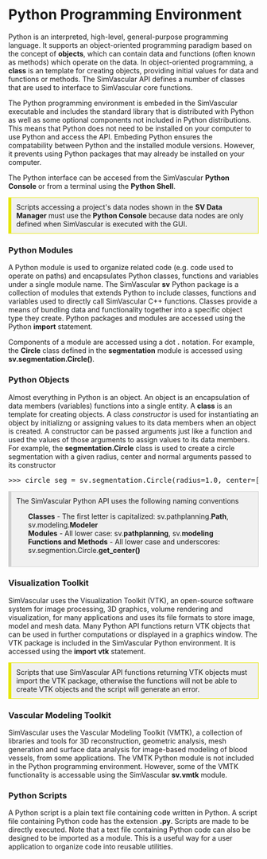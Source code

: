 # Python Programming Environment #
Python is an interpreted, high-level, general-purpose programming language. It supports an object-oriented programming 
paradigm based on the concept of **objects**, which can contain data and functions (often known as methods) which
operate on the data. In object-oriented programming, a **class** is an template for creating objects, providing initial 
values for data and functions or methods. The SimVascular API defines a number of classes that are used to interface
to SimVascular core functions.

The Python programming environment is embeded in the SimVascular executable and includes the standard library that is 
distributed with Python as well as some optional components not included in Python distributions. 
This means that Python does not need to be installed on your computer to use Python and access the API. Embeding 
Python ensures the compatability between Python and the installed module versions. However, it prevents using Python 
packages that may already be installed on your computer. 

The Python interface can be accesed from the SimVascular **Python Console** or from a terminal using the **Python Shell**. 

<div style="background-color: #F0F0F0; padding: 10px; border: 1px solid #e6e600; border-left: 6px solid #e6e600">
Scripts accessing a project's data nodes shown in the <b>SV Data Manager</b> must use the <b>Python Console</b> because 
data nodes are only defined when SimVascular is executed with the GUI.
</div>

### Python Modules ###
A Python module is used to organize related code (e.g. code used to operate on paths) and encapsulates Python classes, 
functions and variables under a single module name. The SimVascular **sv** Python package is a collection of modules 
that extends Python to include classes, functions and variables used to directly call SimVascular C++ functions. Classes 
provide a means of bundling data and functionality together into a specific object type they create. Python packages and 
modules are accessed using the Python **import** statement.

Components of a module are accessed using a dot <b>.</b> notation. For example, the <b>Circle</b> class defined
in the <b>segmentation</b> module is accessed using  <b>sv.segmentation.Circle()</b>.

### Python Objects ###
Almost everything in Python is an object. An object is an encapsulation of data members (variables) functions into a single entity.
A <b>class</b> is an template for creating objects. A class <i>constructor</i> is used for instantiating an object by initializng 
or assigning values to its data members when an object is created. A constructor can be passed arguments just like a function and 
used the values of those arguments to assign values to its data members. For example, the <b>segmentation.Circle</b> class is used 
to create a circle segmentation with a given radius, center and normal arguments passed to its constructor 

<pre>
>>> circle_seg = sv.segmentation.Circle(radius=1.0, center=[1.0,1.0,1.0], normal=[1.0,0.0,0.0])
</pre>

<div style="background-color: #F0F0F0; padding: 10px; border: 1px solid #d0d0d0; border-left: 6px solid #d0d0d0">
The SimVascular Python API uses the following naming conventions
<ul style="list-style-type:none;">
  <li> <b>Classes</b> - The first letter is capitalized: sv.pathplanning.<b>Path</b>, sv.modeling.<b>Modeler</b>  </li> 
  <li> <b>Modules</b> - All lower case: sv.<b>pathplanning</b>, sv.<b>modeling</b>  </li> 
  <li> <b>Functions and Methods</b> - All lower case and underscores: sv.segmention.Circle.<b>get_center()</b>  </li> 
</div>

### Visualization Toolkit ###
SimVascular uses the Visualization Toolkit (VTK), an open-source software system for image processing, 3D graphics, volume 
rendering and visualization, for many applications and uses its file formats to store image, model and mesh data. Many Python 
API functions return VTK objects that can be used in further computations or displayed in a graphics window. The VTK package 
is included in the SimVascular Python environment. It is accessed using the **import vtk** statement.

<div style="background-color: #F0F0F0; padding: 10px; border: 1px solid #e6e600; border-left: 6px solid #e6e600">
Scripts that use SimVascular API functions returning VTK objects must import the VTK package, otherwise the functions
will not be able to create VTK objects and the script will generate an error. 
</div>

### Vascular Modeling Toolkit ###
SimVascular uses the Vascular Modeling Toolkit (VMTK), a collection of libraries and tools for 3D reconstruction, geometric 
analysis, mesh generation and surface data analysis for image-based modeling of blood vessels, from some applications. 
The VMTK Python module is not included in the Python programming environment. However, some of the VMTK functionality
is accessable using the SimVascular **sv.vmtk** module.

### Python Scripts ###
A Python script is a plain text file containing code written in Python. A script file containing Python code has the 
extension **.py**. Scripts are made to be directly executed. Note that a text file containing Python code can also be 
designed to be imported as a module. This is a useful way for a user application to organize code into reusable utilities.


